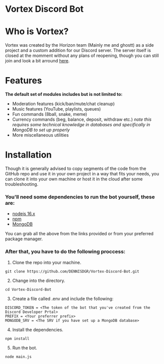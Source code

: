 # Vortex Discord Bot

# Who is Vortex?
Vortex was created by the Horizon team (Mainly me and ghostt) as a side project and a custom addition for our Discord server.
The server itself is closed at the momment without any plans of reopening, though you can still join and look a bit arround [here](https://discord.gg/3EfBe5q).

# Features
**The default set of modules includes but is not limited to:**

* Moderation features (kick/ban/mute/chat cleanup)
* Music features (YouTube, playlists, queues)
* Fun commands (8ball, snake, meme)
* Currency commands (beg, balance, deposit, withdraw etc.) *note this requires some technical knowledge in databases and specifically in MongoDB to set up properly*
* More miscellaneous utilities

# Installation
Though it is generally advised to copy segments of the code from the GitHub repo and use it in your own project in a way that fits your needs, you can clone it into your own machine or host it in the cloud after some troubleshooting.

### You'll need some dependencies to run the bot yourself, these are:

* [nodejs 16.x](https://nodejs.org/en/download/)
* [npm](https://www.npmjs.com/)
* [MongoDB](https://www.mongodb.com/)

You can grab all the above from the links provided or from your preferred package manager.

### After that, you have to do the following proccess:

1. Clone the repo into your machine.

``` console 
git clone https://github.com/DENNISDGR/Vortex-Discord-Bot.git
```

2. Change into the directory.

``` console
cd Vortex-Discord-Bot
```

3. Create a file called .env and include the following:

``` console
DISCORD_TOKEN = <The token of the bot that you've created from the Discord Developer Prtal>
PREFIX = <Your preferrer prefix>
MONGODB_SRV = <The SRV if you have set up a MongoDB database>
```

4. Install the dependencies.

``` console
npm install
```

5. Run the bot.

``` console
node main.js
```